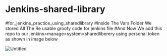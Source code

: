 # Jenkins-shared-library
#for_jenkins_practice_using_sharedlibrary
#Inside The Vars Folder We stored All The Re usable groofy code for jenkins file 
#And Now We add this repo to our jenkins>manage>system>sharedliberery  using personal token as shown in image below 

![Untitled](https://github.com/user-attachments/assets/74c73751-e3b5-4682-9e92-dc6e4a2a4e7a)
